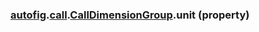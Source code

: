 ### [autofig](autofig.md).[call](autofig.call.md).[CallDimensionGroup](autofig.call.CallDimensionGroup.md).unit (property)



